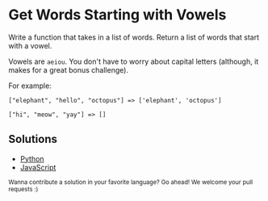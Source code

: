 # Get Words Starting with Vowels

Write a function that takes in a list of words. Return a list of words that
start with a vowel.

Vowels are `aeiou`. You don't have to worry about capital letters (although,
it makes for a great bonus challenge).

For example:

```
["elephant", "hello", "octopus"] => ['elephant', 'octopus']

["hi", "meow", "yay"] => []
```

## Solutions

- [Python](get_vowel_words.py)
- [JavaScript](getVowelWords.js)

<sub>
  Wanna contribute a solution in your favorite language? Go ahead! We
  welcome your pull requests :)
</sub>

